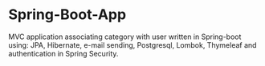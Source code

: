 # Spring-Boot-App
MVC application associating category with user written in Spring-boot using: JPA, Hibernate, e-mail sending, Postgresql, Lombok, Thymeleaf and authentication in Spring Security.
